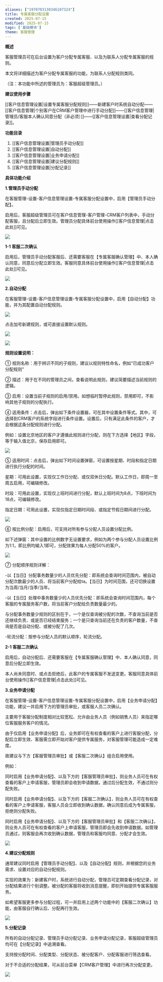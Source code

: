 ```yaml
---
aliases: ["1970703130346107324"]
title: 专属客服分配设置
created: 2025-07-15
modified: 2025-07-15
tags: ['基础模块']
theme: 客服管理
---
```


**概述**

客服管理员可在后台设置为客户分配专属客服、以及为联系人分配专属客服的规则。

本文将详细描述为客户分配专属客服的功能，为联系人分配规则类同。

（注：本功能中所述的管理员为：客服超级管理员。）

**建议使用步骤**

[[客户信息管理设置|设置专属客服分配规则]]——新建客户时系统自动分配——[[客户信息管理|个别客户在CRM客户管理中进行手动分配]]——[[客户信息管理|管理员/客服本人确认同意分配（非必须）]]——[[客户信息管理设置|查看分配记录]]。

**功能目录**

1. [[客户信息管理设置|管理员手动分配]]
2. [[客户信息管理设置|自动分配]]
3. [[客户信息管理设置|业务申请分配]]
4. [[客户信息管理设置|建议分配规则]]
5. [[客户信息管理设置|分配记录]]

**具体功能介绍**

**1.管理员手动分配**

在客服管理-设置-客户信息管理设置-专属客服分配设置中，启用【管理员手动分配】。

启用后，客服超级管理员可在客户信息管理-客户管理-CRM客户列表中，手动分配客服，且分配后立即生效。管理员分配具体前台使用操作[[客户信息管理|点击此处]]可见。

![](bf297e12059a5be76c5e94c11ddc3992.jpg)

**1-1 客服二次确认**

启用后，管理员手动分配客服后、还需要客服在【专属客服确认管理】中、本人确认同意，同意后分配立即生效。客服同意具体前台使用操作[[客户信息管理|点击此处]]可见。

![](d5d6516d0a2f4073df34e95d5f423caa.jpg)

**2.自动分配**

在客服管理-设置-客户信息管理设置-专属客服分配设置中，启用【自动分配】功能，并为其配置自动分配规则。

![](50a7b23e0a801dcac147cfb315a9ac83.jpg)

点击加号新建规则，或可直接设置默认规则。

![](b4b29689623f64ecb37fa17f004f5b7e.jpg)

![](9487381b0f8dc8f6517c30a90b405328.jpg)

**规则设置说明：**

① 规则名称：用于辨识不同的子规则，建议以规则特性命名，例如“已成功客户分配规则”

② 描述：用于在不同的管理员之间，查看说明此规则，建议简要描述当前规则的逻辑。

③ 启用：设置当前子规则的启用/禁用。如想临时暂停此规则，禁用即可，不影响其他子规则的分配执行。

④ 适用条件：点击后，弹出如下条件设置器，可在其中设置条件等式。其中，可选择到CRM客户的系统字段进行条件设置。设置后，只有满足此条件的客户，才会根据这条分配规则进行分配。

例如：设置北京地区的客户才遵循此规则进行分配，则在下方选择【地区】字段，等于输入值北京，保存启用即可。

![](6a948cb1b67287fbe22fb647524651ab.jpg)

⑤ 适用时间：点击后，弹出如下时间设置弹窗，可设置按星期、时段和指定日期进行执行分配的时间。

星期：可用此设置，实现仅工作日分配、或仅双休日分配。默认工作日，即周一至周五启用，可编辑修改。

时段：可用此设置，实现仅上班时间进行分配，默认上班时间为8点，下班时间为18点，可编辑修改。

指定日期：可用此设置，实现仅指定日期时间段、或指定节假日期间进行分配。

![](b4a607e47674bba08b463ad4897e9dd2.jpg)

⑥ 按比例分配：启用后，可支持对所有参与分配人员设置分配比例。

如下述弹窗：其中设置的比例数字无设置要求，例如为两个参与分配人员设置比例为1:1，即比例均输入1即可，分配效果为每人分配50%的客户。

![](df01f3a36b3897333f219d3f34cdc007.jpg)

⑦ 分配顺序规则详解：

-以【当日】分配事务数量少的人员优先分配：即系统会查询时间范围内，被自动分配次数最少的人员、将当前客户分配给ta。【当日】为时间范围，还可切换设置为当周/当月/当季/当年。

-以【当日】处理中事务数量少的人员优先分配：即系统会查询时间范围内，每个客服的专属服务客户数，将当前客户分配给负责数量最少的。

与分配事务数量少规则的区别在于，一个是仅查询被分配的次数，不查询当前是否还继续负责、或是否已经结束服务；一个是只查询当前还在负责的客户数量，不查询是否是自动分配、或被分配了几次。

-轮流分配：按参与分配人员的默认顺序，轮流分配。

**2-1 客服二次确认**

启用后，自动分配后、还需要客服在【专属客服确认管理】中、本人确认同意，同意后分配立即生效。

本人尚未同意时、或点击拒绝后，此客户的专属客服不发送变更。客服同意具体前台使用操作[[客户信息管理|点击此处]]可见。

**3.业务申请分配**

在客服管理-设置-客户信息管理设置-专属客服分配设置中，启用【业务申请分配】功能，建议一并启用下方的管理员审批，或客服人员二次确认。

主要用于客服分配制度相对比较宽松、允许由业务人员（例如销售人员）来指定哪位客服服务客户的情况。

由于仅启用【业务申请分配】后，业务即可在有权查看的客户上进行客服分配，分配后立即生效、客服需立即开始对客户提供专属服务，对客服管理可能造成一定难度。

故建议与下方【客服管理员审批】或【客服二次确认】组合启用使用。

例如：

同时启用【业务申请分配】、以及下方的【客服管理员审批】，则业务人员可在有权查看的客户上申请客服，管理员即会收到申请数据，通过后分配生效，不通过则分配失败。

同时启用【业务申请分配】、以及下方的【客服二次确认】，则业务人员可在有权查看的客户上申请客服，客服人员会立即收到确认数据，确认同意后成为专属客服，拒绝则分配失败。

同时启用【业务申请分配】、以及下方的【客服管理员审批】和【客服二次确认】，则业务人员可在有权查看的客户上申请客服，管理员即会先收到申请数据。如管理员通过，则客服会再次收到确认数据，管理员和客服均同意、分配才会生效。

![](2c5ee220b665ae7968795c3f0a586013.jpg)

**4.建议分配规则**

通常建议同时启用【管理员手动分配】、以及【自动分配】规则，并根据您的业务需求、设置对应的自动分配规则。

实现的效果为：新建客户时，系统进行自动分配，管理员可定期查看分配记录，对分配结果进行个别调整。被分配的客服将收到消息提醒，即刻开始提供专属客服服务。

如希望客服更多参与分配过程，可一并启用上述两个功能中的【客服二次确认】功能，由客服自行确认后、分配再行生效。

![](0c8edeb5e009fe2202287ac8ef1138ae.jpg)

**5.分配记录**

所有的自动分配记录、管理员手动分配记录、业务申请分配记录，客服超级管理员均可在【分配记录】中追溯查看。

支持按分配时间、分配类型、分配状态、被分配客户、分配客服进行筛选查看。

对于不合适的分配结果，可从前台菜单【CRM客户管理】中进行再次分配变更。

![](64e2248aca29fd1cb352a4281b418ef2.jpg)